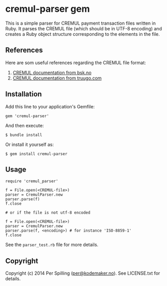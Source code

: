 # cremul-parser gem

This is a simple parser for CREMUL payment transaction files written in Ruby. It parses
the CREMUL file (which should be in UTF-8 encoding) and creates a Ruby object structure
corresponding to the elements in the file.

## References

Here are som useful references regarding the CREMUL file format:

1. [CREMUL documentation from bsk.no](http://bsk.no/hovedmeny/gjeldende-standarder.aspx)
2. [CREMUL documentation from truugo.com](http://www.truugo.com/edifact/d12b/cremul/)

## Installation

Add this line to your application's Gemfile:

    gem 'cremul-parser'

And then execute:

    $ bundle install

Or install it yourself as:

    $ gem install cremul-parser

## Usage

```
require 'cremul_parser'

f = File.open(<CREMUL-file>)
parser = CremulParser.new
parser.parse(f)
f.close

# or if the file is not utf-8 encoded

f = File.open(<CREMUL-file>)
parser = CremulParser.new
parser.parse(f, <encoding>) # for instance 'ISO-8859-1'
f.close

```

See the `parser_test.rb` file for more details.

## Copyright

Copyright (c) 2014 Per Spilling (per@kodemaker.no). See LICENSE.txt for details.

